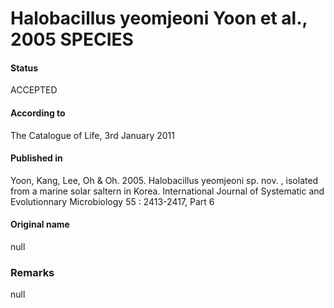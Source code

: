 Halobacillus yeomjeoni Yoon et al., 2005 SPECIES
=======

#### Status
ACCEPTED

#### According to
The Catalogue of Life, 3rd January 2011

#### Published in
Yoon, Kang, Lee, Oh & Oh. 2005. Halobacillus yeomjeoni sp. nov. , isolated from a marine solar saltern in Korea. International Journal of Systematic and Evolutionnary Microbiology 55 : 2413-2417, Part 6

#### Original name
null

### Remarks
null